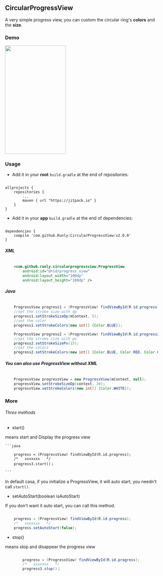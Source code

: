 ## CircularProgressView ##

A very simple progress view, you can custom the circular ring's **colors** and the **size**.

### Demo ###

<img src="https://github.com/Runly/CircularProgressView/blob/master/demo/demo.gif" width = "200" height = "355.6" align=center />

### Usage ###

- Add it in your **root** `build.gradle` at the end of repositories:
<pre><code>
allprojects {
    repositories {
        ...
        maven { url "https://jitpack.io" }
    }
}
</code></pre>

- Add it in your **app** `build.gradle` at the end of dependencies:
<pre><code>
dependencies {
    compile 'com.github.Runly:CircularProgressView:v2.0.0'
}
</code></pre>

##### XML #####

```xml

	<com.github.runly.circularprogressview.ProgressView
        android:id="@+id/progress_view"
        android:layout_width="100dp"
        android:layout_height="100dp" />

```

##### Java #####

```java

	ProgressView progress1 = (ProgressView) findViewById(R.id.progress1);
	//set the stroke size with dp
	progress1.setStrokeSizeDp(mContext, 5); 
	//set the color
	progress1.setStrokeColors(new int[] {Color.BLUE});

	ProgressView progress2 = (ProgressView) findViewById(R.id.progress2);
	//set the stroke size with px
    progress2.setStrokeSizePx(15);
	//set the colors
    progress2.setStrokeColors(new int[] {Color.BLUE, Color.RED, Color.GREEN, Color.YELLOW});

```

##### You can also use ProgressView without XML #####

```java

	ProgressView progressView = new ProgressView(mContext, null);
	progressView.setStrokeSizeDp(context, 20);
	progressView.setStrokeColors(new int[] {Color.WHITE});

```


### More ###


###### Three methods ######
- start()

means start and Display the progress view
			  
	```java

		progress = (ProgressView) findViewById(R.id.progress);
    	/*   xxxxxxx   */
		progress3.start()；

	```

In default casa, if you initialize a ProgressView, it will auto start, you needn't call `start()`. 

- setAutoStart(boolean isAutoStart)

If you don't want it auto start, you can call this method.

```java

	progress = (ProgressView) findViewById(R.id.progress);
    /*   xxxxxxx   */
	progress.setAutoStart(false);

```

- stop()

means stop and disappear the progress view

```java

		progress = (ProgressView) findViewById(R.id.progress);
    	/*   xxxxxxx   */
		progress3.stop()；

```